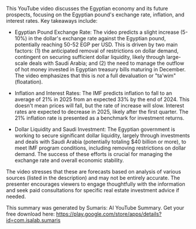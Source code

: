 This YouTube video discusses the Egyptian economy and its future prospects, focusing on the Egyptian pound's exchange rate, inflation, and interest rates.  Key takeaways include:

* Egyptian Pound Exchange Rate: The video predicts a slight increase (5-10%) in the dollar's exchange rate against the Egyptian pound, potentially reaching 50-52 EGP per USD. This is driven by two main factors:  (1) the anticipated removal of restrictions on dollar demand, contingent on securing sufficient dollar liquidity, likely through large-scale deals with Saudi Arabia; and (2) the need to manage the outflow of hot money invested in Egyptian treasury bills maturing in December.  The video emphasizes that this is *not* a full devaluation or "ta'wim" (floatation).

* Inflation and Interest Rates: The IMF predicts inflation to fall to an average of 21% in 2025 from an expected 33% by the end of 2024.  This doesn't mean prices will fall, but the rate of increase will slow.  Interest rates are expected to decrease in 2025, likely after the first quarter.  The 21% inflation rate is presented as a benchmark for investment returns.

* Dollar Liquidity and Saudi Investment: The Egyptian government is working to secure significant dollar liquidity, largely through investments and deals with Saudi Arabia (potentially totaling $40 billion or more), to meet IMF program conditions, including removing restrictions on dollar demand.  The success of these efforts is crucial for managing the exchange rate and overall economic stability.


The video stresses that these are forecasts based on analysis of various sources (listed in the description) and may not be entirely accurate.  The presenter encourages viewers to engage thoughtfully with the information and seek paid consultations for specific real estate investment advice if needed.

This summary was generated by Sumaris: AI YouTube Summary. Get your free download here: https://play.google.com/store/apps/details?id=com.isalab.sumaris